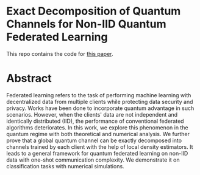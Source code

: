 # Exact Decomposition of Quantum Channels for Non-IID Quantum Federated Learning

This repo contains the code for [this paper](https://arxiv.org/abs/2209.00768).

# Abstract

Federated learning refers to the task of performing machine learning with decentralized data from multiple clients while protecting data security and privacy. Works have been done to incorporate quantum advantage in such scenarios. However, when the clients' data are not independent and identically distributed (IID), the performance of conventional federated algorithms deteriorates. In this work, we explore this phenomenon in the quantum regime with both theoretical and numerical analysis. We further prove that a global quantum channel can be exactly decomposed into channels trained by each client with the help of local density estimators. It leads to a general framework for quantum federated learning on non-IID data with one-shot communication complexity. We demonstrate it on classification tasks with numerical simulations.
